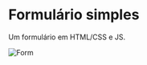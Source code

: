 # Formulário simples

Um formulário em HTML/CSS e JS.

![Form](https://user-images.githubusercontent.com/88410208/205069882-604a2cda-6eeb-4428-bee9-8cec0079370a.png)
